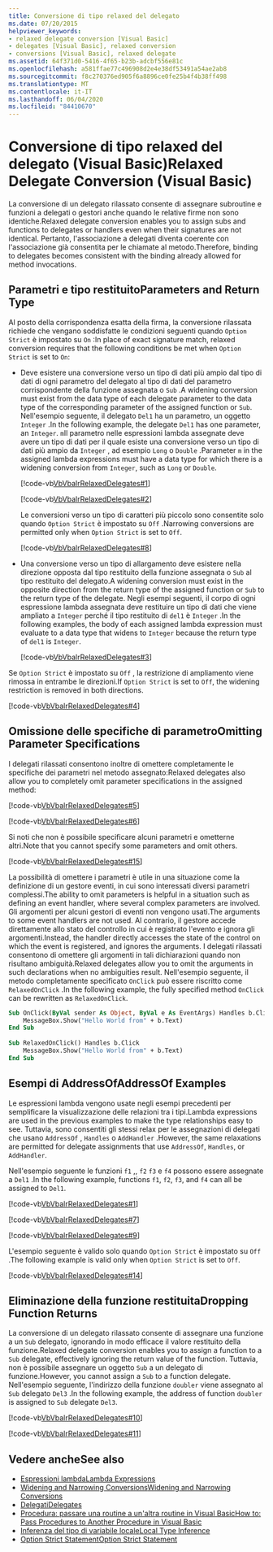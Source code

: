 ```yaml
---
title: Conversione di tipo relaxed del delegato
ms.date: 07/20/2015
helpviewer_keywords:
- relaxed delegate conversion [Visual Basic]
- delegates [Visual Basic], relaxed conversion
- conversions [Visual Basic], relaxed delegate
ms.assetid: 64f371d0-5416-4f65-b23b-adcbf556e81c
ms.openlocfilehash: a581ffae77c496908d2e4e38df53491a54ae2ab8
ms.sourcegitcommit: f8c270376ed905f6a8896ce0fe25b4f4b38ff498
ms.translationtype: MT
ms.contentlocale: it-IT
ms.lasthandoff: 06/04/2020
ms.locfileid: "84410670"
---
```

# <a name="relaxed-delegate-conversion-visual-basic"></a><span data-ttu-id="3d95f-102">Conversione di tipo relaxed del delegato (Visual Basic)</span><span class="sxs-lookup"><span data-stu-id="3d95f-102">Relaxed Delegate Conversion (Visual Basic)</span></span>
<span data-ttu-id="3d95f-103">La conversione di un delegato rilassato consente di assegnare subroutine e funzioni a delegati o gestori anche quando le relative firme non sono identiche.</span><span class="sxs-lookup"><span data-stu-id="3d95f-103">Relaxed delegate conversion enables you to assign subs and functions to delegates or handlers even when their signatures are not identical.</span></span> <span data-ttu-id="3d95f-104">Pertanto, l'associazione a delegati diventa coerente con l'associazione già consentita per le chiamate al metodo.</span><span class="sxs-lookup"><span data-stu-id="3d95f-104">Therefore, binding to delegates becomes consistent with the binding already allowed for method invocations.</span></span>  
  
## <a name="parameters-and-return-type"></a><span data-ttu-id="3d95f-105">Parametri e tipo restituito</span><span class="sxs-lookup"><span data-stu-id="3d95f-105">Parameters and Return Type</span></span>  
 <span data-ttu-id="3d95f-106">Al posto della corrispondenza esatta della firma, la conversione rilassata richiede che vengano soddisfatte le condizioni seguenti quando `Option Strict` è impostato su `On` :</span><span class="sxs-lookup"><span data-stu-id="3d95f-106">In place of exact signature match, relaxed conversion requires that the following conditions be met when `Option Strict` is set to `On`:</span></span>  
  
- <span data-ttu-id="3d95f-107">Deve esistere una conversione verso un tipo di dati più ampio dal tipo di dati di ogni parametro del delegato al tipo di dati del parametro corrispondente della funzione assegnata o `Sub` .</span><span class="sxs-lookup"><span data-stu-id="3d95f-107">A widening conversion must exist from the data type of each delegate parameter to the data type of the corresponding parameter of the assigned function or `Sub`.</span></span> <span data-ttu-id="3d95f-108">Nell'esempio seguente, il delegato `Del1` ha un parametro, un oggetto `Integer` .</span><span class="sxs-lookup"><span data-stu-id="3d95f-108">In the following example, the delegate `Del1` has one parameter, an `Integer`.</span></span> <span data-ttu-id="3d95f-109">`m`Il parametro nelle espressioni lambda assegnate deve avere un tipo di dati per il quale esiste una conversione verso un tipo di dati più ampio da `Integer` , ad esempio `Long` o `Double` .</span><span class="sxs-lookup"><span data-stu-id="3d95f-109">Parameter `m` in the assigned lambda expressions must have a data type for which there is a widening conversion from `Integer`, such as `Long` or `Double`.</span></span>  
  
     [!code-vb[VbVbalrRelaxedDelegates#1](~/samples/snippets/visualbasic/VS_Snippets_VBCSharp/VbVbalrRelaxedDelegates/VB/Module1.vb#1)]  
  
     [!code-vb[VbVbalrRelaxedDelegates#2](~/samples/snippets/visualbasic/VS_Snippets_VBCSharp/VbVbalrRelaxedDelegates/VB/Module1.vb#2)]  
  
     <span data-ttu-id="3d95f-110">Le conversioni verso un tipo di caratteri più piccolo sono consentite solo quando `Option Strict` è impostato su `Off` .</span><span class="sxs-lookup"><span data-stu-id="3d95f-110">Narrowing conversions are permitted only when `Option Strict` is set to `Off`.</span></span>  
  
     [!code-vb[VbVbalrRelaxedDelegates#8](~/samples/snippets/visualbasic/VS_Snippets_VBCSharp/VbVbalrRelaxedDelegates/VB/Module2.vb#8)]  
  
- <span data-ttu-id="3d95f-111">Una conversione verso un tipo di allargamento deve esistere nella direzione opposta dal tipo restituito della funzione assegnata o `Sub` al tipo restituito del delegato.</span><span class="sxs-lookup"><span data-stu-id="3d95f-111">A widening conversion must exist in the opposite direction from the return type of the assigned function or `Sub` to the return type of the delegate.</span></span> <span data-ttu-id="3d95f-112">Negli esempi seguenti, il corpo di ogni espressione lambda assegnata deve restituire un tipo di dati che viene ampliato a `Integer` perché il tipo restituito di `del1` è `Integer` .</span><span class="sxs-lookup"><span data-stu-id="3d95f-112">In the following examples, the body of each assigned lambda expression must evaluate to a data type that widens to `Integer` because the return type of `del1` is `Integer`.</span></span>  
  
     [!code-vb[VbVbalrRelaxedDelegates#3](~/samples/snippets/visualbasic/VS_Snippets_VBCSharp/VbVbalrRelaxedDelegates/VB/Module1.vb#3)]  
  
 <span data-ttu-id="3d95f-113">Se `Option Strict` è impostato su `Off` , la restrizione di ampliamento viene rimossa in entrambe le direzioni.</span><span class="sxs-lookup"><span data-stu-id="3d95f-113">If `Option Strict` is set to `Off`, the widening restriction is removed in both directions.</span></span>  
  
 [!code-vb[VbVbalrRelaxedDelegates#4](~/samples/snippets/visualbasic/VS_Snippets_VBCSharp/VbVbalrRelaxedDelegates/VB/Module2.vb#4)]  
  
## <a name="omitting-parameter-specifications"></a><span data-ttu-id="3d95f-114">Omissione delle specifiche di parametro</span><span class="sxs-lookup"><span data-stu-id="3d95f-114">Omitting Parameter Specifications</span></span>  
 <span data-ttu-id="3d95f-115">I delegati rilassati consentono inoltre di omettere completamente le specifiche dei parametri nel metodo assegnato:</span><span class="sxs-lookup"><span data-stu-id="3d95f-115">Relaxed delegates also allow you to completely omit parameter specifications in the assigned method:</span></span>  
  
 [!code-vb[VbVbalrRelaxedDelegates#5](~/samples/snippets/visualbasic/VS_Snippets_VBCSharp/VbVbalrRelaxedDelegates/VB/Module1.vb#5)]  
  
 [!code-vb[VbVbalrRelaxedDelegates#6](~/samples/snippets/visualbasic/VS_Snippets_VBCSharp/VbVbalrRelaxedDelegates/VB/Module1.vb#6)]  
  
 <span data-ttu-id="3d95f-116">Si noti che non è possibile specificare alcuni parametri e ometterne altri.</span><span class="sxs-lookup"><span data-stu-id="3d95f-116">Note that you cannot specify some parameters and omit others.</span></span>  
  
 [!code-vb[VbVbalrRelaxedDelegates#15](~/samples/snippets/visualbasic/VS_Snippets_VBCSharp/VbVbalrRelaxedDelegates/VB/Module1.vb#15)]  
  
 <span data-ttu-id="3d95f-117">La possibilità di omettere i parametri è utile in una situazione come la definizione di un gestore eventi, in cui sono interessati diversi parametri complessi.</span><span class="sxs-lookup"><span data-stu-id="3d95f-117">The ability to omit parameters is helpful in a situation such as defining an event handler, where several complex parameters are involved.</span></span> <span data-ttu-id="3d95f-118">Gli argomenti per alcuni gestori di eventi non vengono usati.</span><span class="sxs-lookup"><span data-stu-id="3d95f-118">The arguments to some event handlers are not used.</span></span> <span data-ttu-id="3d95f-119">Al contrario, il gestore accede direttamente allo stato del controllo in cui è registrato l'evento e ignora gli argomenti.</span><span class="sxs-lookup"><span data-stu-id="3d95f-119">Instead, the handler directly accesses the state of the control on which the event is registered, and ignores the arguments.</span></span> <span data-ttu-id="3d95f-120">I delegati rilassati consentono di omettere gli argomenti in tali dichiarazioni quando non risultano ambiguità.</span><span class="sxs-lookup"><span data-stu-id="3d95f-120">Relaxed delegates allow you to omit the arguments in such declarations when no ambiguities result.</span></span> <span data-ttu-id="3d95f-121">Nell'esempio seguente, il metodo completamente specificato `OnClick` può essere riscritto come `RelaxedOnClick` .</span><span class="sxs-lookup"><span data-stu-id="3d95f-121">In the following example, the fully specified method `OnClick` can be rewritten as `RelaxedOnClick`.</span></span>  
  
```vb  
Sub OnClick(ByVal sender As Object, ByVal e As EventArgs) Handles b.Click  
    MessageBox.Show("Hello World from" + b.Text)  
End Sub  
  
Sub RelaxedOnClick() Handles b.Click  
    MessageBox.Show("Hello World from" + b.Text)  
End Sub  
```  
  
## <a name="addressof-examples"></a><span data-ttu-id="3d95f-122">Esempi di AddressOf</span><span class="sxs-lookup"><span data-stu-id="3d95f-122">AddressOf Examples</span></span>  
 <span data-ttu-id="3d95f-123">Le espressioni lambda vengono usate negli esempi precedenti per semplificare la visualizzazione delle relazioni tra i tipi.</span><span class="sxs-lookup"><span data-stu-id="3d95f-123">Lambda expressions are used in the previous examples to make the type relationships easy to see.</span></span> <span data-ttu-id="3d95f-124">Tuttavia, sono consentiti gli stessi relax per le assegnazioni di delegati che usano `AddressOf` , `Handles` o `AddHandler` .</span><span class="sxs-lookup"><span data-stu-id="3d95f-124">However, the same relaxations are permitted for delegate assignments that use `AddressOf`, `Handles`, or `AddHandler`.</span></span>  
  
 <span data-ttu-id="3d95f-125">Nell'esempio seguente le funzioni `f1` ,, `f2` `f3` e `f4` possono essere assegnate a `Del1` .</span><span class="sxs-lookup"><span data-stu-id="3d95f-125">In the following example, functions `f1`, `f2`, `f3`, and `f4` can all be assigned to `Del1`.</span></span>  
  
 [!code-vb[VbVbalrRelaxedDelegates#1](~/samples/snippets/visualbasic/VS_Snippets_VBCSharp/VbVbalrRelaxedDelegates/VB/Module1.vb#1)]  
  
 [!code-vb[VbVbalrRelaxedDelegates#7](~/samples/snippets/visualbasic/VS_Snippets_VBCSharp/VbVbalrRelaxedDelegates/VB/Module1.vb#7)]  
  
 [!code-vb[VbVbalrRelaxedDelegates#9](~/samples/snippets/visualbasic/VS_Snippets_VBCSharp/VbVbalrRelaxedDelegates/VB/Module1.vb#9)]  
  
 <span data-ttu-id="3d95f-126">L'esempio seguente è valido solo quando `Option Strict` è impostato su `Off` .</span><span class="sxs-lookup"><span data-stu-id="3d95f-126">The following example is valid only when `Option Strict` is set to `Off`.</span></span>  
  
 [!code-vb[VbVbalrRelaxedDelegates#14](~/samples/snippets/visualbasic/VS_Snippets_VBCSharp/VbVbalrRelaxedDelegates/VB/Module2.vb#14)]  
  
## <a name="dropping-function-returns"></a><span data-ttu-id="3d95f-127">Eliminazione della funzione restituita</span><span class="sxs-lookup"><span data-stu-id="3d95f-127">Dropping Function Returns</span></span>  
 <span data-ttu-id="3d95f-128">La conversione di un delegato rilassato consente di assegnare una funzione a un `Sub` delegato, ignorando in modo efficace il valore restituito della funzione.</span><span class="sxs-lookup"><span data-stu-id="3d95f-128">Relaxed delegate conversion enables you to assign a function to a `Sub` delegate, effectively ignoring the return value of the function.</span></span> <span data-ttu-id="3d95f-129">Tuttavia, non è possibile assegnare un oggetto `Sub` a un delegato di funzione.</span><span class="sxs-lookup"><span data-stu-id="3d95f-129">However, you cannot assign a `Sub` to a function delegate.</span></span> <span data-ttu-id="3d95f-130">Nell'esempio seguente, l'indirizzo della funzione `doubler` viene assegnato al `Sub` delegato `Del3` .</span><span class="sxs-lookup"><span data-stu-id="3d95f-130">In the following example, the address of function `doubler` is assigned to `Sub` delegate `Del3`.</span></span>  
  
 [!code-vb[VbVbalrRelaxedDelegates#10](~/samples/snippets/visualbasic/VS_Snippets_VBCSharp/VbVbalrRelaxedDelegates/VB/Module1.vb#10)]  
  
 [!code-vb[VbVbalrRelaxedDelegates#11](~/samples/snippets/visualbasic/VS_Snippets_VBCSharp/VbVbalrRelaxedDelegates/VB/Module1.vb#11)]  
  
## <a name="see-also"></a><span data-ttu-id="3d95f-131">Vedere anche</span><span class="sxs-lookup"><span data-stu-id="3d95f-131">See also</span></span>

- [<span data-ttu-id="3d95f-132">Espressioni lambda</span><span class="sxs-lookup"><span data-stu-id="3d95f-132">Lambda Expressions</span></span>](../procedures/lambda-expressions.md)
- [<span data-ttu-id="3d95f-133">Widening and Narrowing Conversions</span><span class="sxs-lookup"><span data-stu-id="3d95f-133">Widening and Narrowing Conversions</span></span>](../data-types/widening-and-narrowing-conversions.md)
- [<span data-ttu-id="3d95f-134">Delegati</span><span class="sxs-lookup"><span data-stu-id="3d95f-134">Delegates</span></span>](index.md)
- [<span data-ttu-id="3d95f-135">Procedura: passare una routine a un'altra routine in Visual Basic</span><span class="sxs-lookup"><span data-stu-id="3d95f-135">How to: Pass Procedures to Another Procedure in Visual Basic</span></span>](how-to-pass-procedures-to-another-procedure.md)
- [<span data-ttu-id="3d95f-136">Inferenza del tipo di variabile locale</span><span class="sxs-lookup"><span data-stu-id="3d95f-136">Local Type Inference</span></span>](../variables/local-type-inference.md)
- [<span data-ttu-id="3d95f-137">Option Strict Statement</span><span class="sxs-lookup"><span data-stu-id="3d95f-137">Option Strict Statement</span></span>](../../../language-reference/statements/option-strict-statement.md)

